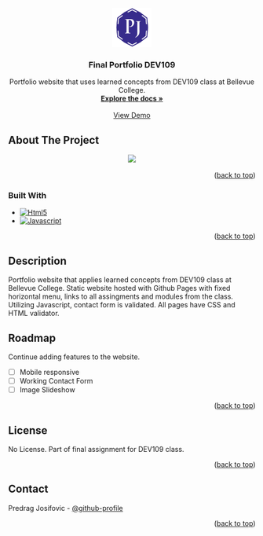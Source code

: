<!-- PROJECT LOGO -->
<br />
<div align="center">
  <a href="https://github.com/pjosifovic/dev109-w24">
    <img src="images/repo-logo.png" alt="Logo" width="80" height="80">
  </a>

<h3 align="center">Final Portfolio DEV109</h3>

  <p align="center">
    Portfolio website that uses learned concepts from DEV109 class at Bellevue College.
    <br />
    <a href="https://github.com/pjosifovic/dev109-w24/tree/main/Final"><strong>Explore the docs »</strong></a>
    <br />
    <br />
    <a href="https://pjosifovic.github.io/dev109-w24/Final/index.html">View Demo</a>
  </p>
</div>

<!-- ABOUT THE PROJECT -->

## About The Project

<p align="center">
  <img src="[product-screenshot]" />
</p>

<p align="right">(<a href="#readme-top">back to top</a>)</p>

### Built With

- [![Html5][Html5]][Html5-url]
- [![Javascript][Javascript]][Javascript-url]

<p align="right">(<a href="#readme-top">back to top</a>)</p>

<!-- GETTING STARTED -->

## Description

Portfolio website that applies learned concepts from DEV109 class at Bellevue College. Static website hosted with Github Pages with fixed horizontal menu, links to all assingments and modules from the class. Utilizing Javascript, contact form is validated. All pages have CSS and HTML validator.

<!-- ROADMAP -->

## Roadmap

Continue adding features to the website.

- [ ] Mobile responsive
- [ ] Working Contact Form
- [ ] Image Slideshow

<p align="right">(<a href="#readme-top">back to top</a>)</p>

<!-- LICENSE -->

## License

No License. Part of final assignment for DEV109 class.

<p align="right">(<a href="#readme-top">back to top</a>)</p>

<!-- CONTACT -->

## Contact

Predrag Josifovic - [@github-profile](https://github.com/pjosifovic)

<p align="right">(<a href="#readme-top">back to top</a>)</p>

<!-- MARKDOWN LINKS & IMAGES -->

[product-screenshot]: images/screenshot.png
[Html5]: https://img.shields.io/badge/logo-html5-blue?logo=html5
[Html5-url]: https://html.spec.whatwg.org/multipage/
[Javascript]: https://img.shields.io/badge/logo-javascript-blue?logo=javascript
[Javascript-url]: https://ecma-international.org/publications-and-standards/standards/ecma-262/
